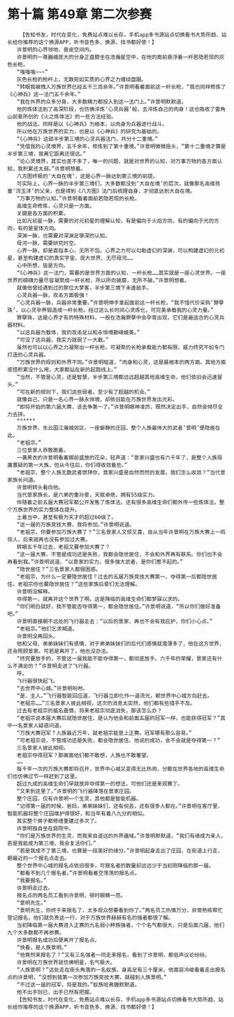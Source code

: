 # 第十篇 第49章 第二次参赛
        【告知书友，时代在变化，免费站点难以长存，手机app多书源站点切换看书大势所趋，站长给你推荐的这个换源APP，听书音色多、换源、找书都好使！】
       许景明的心界领地，兽皮空间内。
       许景明的一尊巍峨庞大的分身正盘膝坐在浩瀚星空中，在他的面前悬浮着一杆若隐若现的灰色长枪。
       “嗤嗤嗤~~~”
       灰色长枪的枪杆上，无数宛如实质的心界之力缠绕盘踞。
       “转眼我被拽入万族世界已经五千三百余年。”许景明看着面前这一杆长枪，“我也同样修炼了《心神兵》这一法门五千余年。”
       “我在外界的众多分身，大多数精力都投入到这一法门上。”许景明默默道。
       他的炼体法到了高深阶段，也仿佛淬炼‘心灵兵器’般，去淬炼自己的肉身！这也吸收了雷角山前辈所创的《火之炼体法》的一些方法经验。
       他的战法，同样是以《心神兵》为根本，以肉身为兵器进行战斗。
       所以他在万族世界的实力，也是以《心神兵》的研究为基础的。
       “《心神兵》这部半步第三境的心灵兵器法门，共分十二重境。”
       “凭借我的心灵境界，五千余年，修炼到了第十重境。”许景明微微摇头，“第十二重境才算是半步第三境，我离它距离还很远。”
       “论心灵境界，其实也差不多了，唯一的问题，就是对世界的认知，对万事万物的各方面认知，我积累还太弱。”许景明想着。
       八方图终极的‘大自在境’，这是心界一脉达到第三境的前提。
       可实际上，心界一脉的半步第三境们，大多数都没到‘大自在境’的层次，就像那名高维孩童‘流玉沣’的父亲，也是得到《八方图》法门后梳理自身，才彻底达到大自在境。
       “万事万物的认知。”许景明看着面前若隐若现的长枪。
       高维生命修炼，心灵只是一方面。
       关键是各方面的积累。
       比如元初星一脉，需要的对元初星的理解认知，有是偏向于火焰方向，有的偏向于光的方向，有的是星体方向。
       深渊一脉，也需要对深渊足够深的认知。
       母河一脉，需要研究时空。
       心界一脉，却是直指本心，无所不包。心界之力可以勾勒虚幻的深渊，可以构建虚幻的元初星，甚至构建虚幻的真实宇宙、庞大世界、无尽母河……
       心中所想，皆是方向。
       “《心神兵》这一法门，需要的是世界方面的认知，一杆长枪……其实就是一座心灵世界。一座世界的磅礴力量尽皆凝聚成一杆长枪，所以所向披靡，无所不破。”许景明想着。
       就像他曾经遇到过的那位大梦客，半步第三境下未逢敌手。
       心灵兵器一脉，攻击方面极强！
       “心灵兵器一脉，兵器非常重要。”许景明伸手拿起面前这一杆长枪，“我不惜代价采购‘罪孽珠’，以心灵孕养锻造成一杆长枪。经过这么长时间心灵炼化，可完美承载我的心灵力量。”
       罪孽珠，这是心界才有的特殊材料，一般在浩瀚罪孽中会孕育出现，它们是最适合的心灵兵器材料。
       “以这兵器为载体，我的攻击足以和永恒境巅峰媲美。”
       “可没了这兵器，我实力就弱了一大截。”
       虽然也可以以心界之力凝聚出一杆长枪，可凝聚的长枪承载能力都有限，威力终究不如专门打造的心灵兵器。
       “万族世界的规则和外界不同。”许景明暗道，“肉身和心灵，这是最根本的两方面。其他方面感悟积累没什么用，大家都站在新的起跑线上。”
       “当然，不管是心灵，还是智慧，半步第三境都远远超越其他高维生命，他们依旧会迅速冒头。”
       “可在新的规则下，我们这些弱者，至少有了超越的机会。”
       就像自己，只是一名心界一脉永恒境，却依旧能在万族世界发出光彩。
       “即将开始的第六届大赛，该去争第一了。”许景明眼神凌厉，既然决定出手，自然会倾尽全力去拼。
       ******
       万族世界，东云国江瀚城郊区，一座僻静的庄园，整个人族最伟大的武者‘景明’便隐居在此。
       “老祖宗。”
       三位景家人恭敬跪着。
       一袭黑衣的许景明看着眼前盛放的花朵，轻声道：“景家兴盛也有六千年了，是整个人族母庸置疑的第一大族，但从今往后，你们得收敛着些。”
       “老祖宗，整个人族无数武者崇拜你，景家兴盛是自然而然的发展，我们怎么收敛？”当代景家族长问道。
       许景明转头看向他。
       当代景家族长，是六弟的重孙辈，天赋卓绝，拥有55级实力。
       伴随着之前五届大赛冠军都公开发售了炼体法，还有很多高维生命们都外传一些炼体法，整个万族世界的实力整体在提升。
       土着当中，甚至有极为天才的超过60级了。
       “这一届的万族竞技大赛，我将参加。”许景明说道。
       “老祖宗，你要参加万族大赛了？”三名景家人又惊又喜，自从当年许景明在万族大赛上一鸣惊人，后来就再也没有参加过大赛。
       转眼五千年过去，老祖又要参加大赛了？
       “这一届大赛，不管是成功还是失败，我都会隐世居住，不会和外界再有联系。你们也不会再看到我。”许景明说道，“以景家的实力，很多强大武者，是你们惹不起的。”
       “隐世居住？”三名景家人都很困惑。
       “老祖宗，为什么一定要隐世居住？过去的五届万族竞技大赛第一，夺得第一后都隐世居住。老祖宗你也要隐世居住？”这些家族后辈们无法理解。
       许景明没解释。
       夺得第一，就离开这个世界了啊。这是降临的高维生命们都梦寐以求的。
       “你们明白就好，我不管能否夺得第一，都会隐世居住。”许景明说道，“所以你们做好准备吧。”
       许景明直接朝不远处的飞行器走去：“以后的景家，再也不会有我庇护，你们小心点。”
       “老祖宗。”他们乞求喊道。
       许景明没再回头。
       他和父母、弟弟妹妹们有感情，对于弟弟妹妹们的后代们感情就澹薄多了，他在这方世界，还会照顾景家。可若是离开了，他也没办法。
       “终究要放手的，不管这一届我能不能夺得第一，都彻底放手。六千年的荣耀，景家还有什么不满足的？”许景明走进了飞行器。
       呼。
       飞行器很快起飞。
       “去世界中心城。”许景明吩咐。
       “是，主人。”飞行器智能回应道，飞行器立即化作一道流光，朝世界中心城方向赶去。
       “老祖宗……”三名景家人彼此相视，这次的消息太突然，他们都有些措手不及。
       过去有老祖宗的威名震慑，将来老祖宗彻底消失，那该怎么办？
       “老祖宗说本届大赛后就隐世居住，是认为他会和前面五届的冠军一样，也能获得冠军？”其中一名景家人疑惑问道。
       “万族大赛冠军？人族最近万年，就老祖宗能登上正赛。冠军哪有那么容易。”
       “可老祖宗说，不管成功还是失败，都会隐世居住。他说的成功，会不会就是夺得第一？”
       三名景家人彼此相视。
       老祖宗夺得冠军？那画面他们都不敢想，人族也不敢奢望。
       ……
       每千年一次的万族大赛即将召开，世界中心城又变得无比热闹，分散在世界各地的高维生命们也仿佛过节一样赶到了这里。
       超过九成的高维生命们早就放弃夺得第一的想法，可他们还是来观赛了。
       “又来到这里了。”许景明的飞行器降落在景家庄园。
       整个庄园，仅有许景明一个生灵，其他都是智能机器。
       “记得第一届的时候，爸妈，弟弟妹妹们，还有倪芸，还有很多人都在。”许景明在客厅里，智能机器将整个庄园维护得很好，和当年有着八九分的相似。
       其实整个房子都修缮重建过多次了。
       许景明独自坐在庭院中。
       “你们是万族世界的生灵，而我来自遥远的外界疆域。”许景明默默道，“我们有缘成为亲人，若是我能成为第三境，我会复活你们。”
       “若是我成不了第三境，也算是一段美好的缘分。”许景明起身走出了庄园，在街道上行走，朝最近的一个报名点走去。
       整个世界中心城的报名点依旧很多，可报名者的数量却远远少于当初刚降临的那一届。
       “都看不到几个报名者。”许景明看着空荡荡的报名点。
       “我要报名。”
       许景明走过去。
       报名点的两名员工看到许景明，顿时眼睛一亮。
       “景明先生。”
       “景明先生，你终于来报名了，太多观众想要看到你了。”两名员工热情万分，非常熟练帮忙登记报名，他们就负责这一行，对于万族世界赫赫有名的强者都很了解。
       当初降临第一届大赛进入正赛的九名弱小种族强者，个个名气都很大，只是后面几届，他们九个大多数都不再参赛。
       许景明报名成功后便离开了报名点。
       “快看，是人族景明。”
       “他竟然来报名了？”又有三名强者一同走来报名，看到了许景明，都低声议论纷纷。
       许景明在万族世界就仿佛明星，名气极大。
       “人族景明？”远处走在街头角落的一名蚁族，身高足有三十厘米，他面容冷峻看着走出报名点的许景明，“没想到我第一次参加万族竞技大赛，就碰到人族景明。”
       “不过这一届的冠军，将是我的。”蚁族哈弗塍默默道。
       他不出手则已，出手已然有把握。
       【告知书友，时代在变化，免费站点难以长存，手机app多书源站点切换看书大势所趋，站长给你推荐的这个换源APP，听书音色多、换源、找书都好使！】